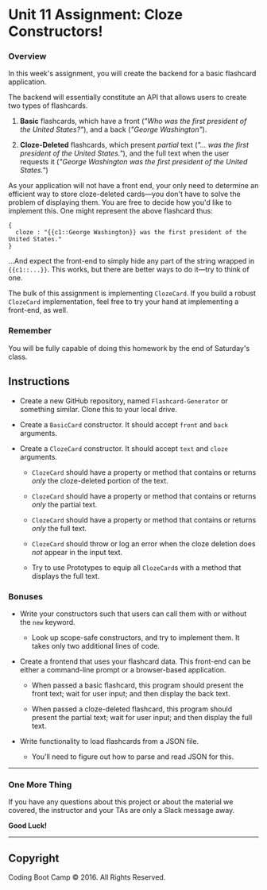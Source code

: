 # Unit 11 Assignment: Cloze Constructors!

### Overview

In this week's assignment, you will create the backend for a basic flashcard application.

The backend will essentially constitute an API that allows users to create two types of flashcards.

1. **Basic** flashcards, which have a front (*"Who was the first president of the United States?"*), and a back (*"George Washington"*).

2. **Cloze-Deleted** flashcards, which present *partial* text (*"... was the first president of the United States."*), and the full text when the user requests it (*"George Washington was the first president of the United States."*)

As your application will not have a front end, your only need to determine an efficient way to store cloze-deleted cards&mdash;you don't have to solve the problem of displaying them. You are free to decide how you'd like to implement this. One might represent the above flashcard thus:

```
{
  cloze : "{{c1::George Washington}} was the first president of the United States."
}
```

...And expect the front-end to simply hide any part of the string wrapped in `{{c1::...}}`. This works, but there are better ways to do it&mdash;try to think of one.

The bulk of this assignment is implementing `ClozeCard`. If you build a robust `ClozeCard` implementation, feel free to try your hand at implementing a front-end, as well.

### Remember

You will be fully capable of doing this homework by the end of Saturday's class.

## Instructions

* Create a new GitHub repository, named `Flashcard-Generator` or something similar. Clone this to your local drive.

* Create a `BasicCard` constructor. It should accept `front` and `back` arguments.

* Create a `ClozeCard` constructor. It should accept `text` and `cloze` arguments.

    * `ClozeCard` should have a property or method that contains or returns *only* the cloze-deleted portion of the text.

    * `ClozeCard` should have a property or method that contains or returns *only* the partial text.

    * `ClozeCard` should have a property or method that contains or returns *only* the full text.

    * `ClozeCard` should throw or log an error when the cloze deletion does *not* appear in the input text.

    * Try to use Prototypes to equip all `ClozeCard`s with a method that displays the full text.


### Bonuses

* Write your constructors such that users can call them with or without the `new` keyword. 

  * Look up scope-safe constructors, and try to implement them. It takes only two additional lines of code.

* Create a frontend that uses your flashcard data. This front-end can be either a command-line prompt or a browser-based application.

    * When passed a basic flashcard, this program should present the front text; wait for user input; and then display the back text.

    * When passed a cloze-deleted flashcard, this program should present the partial text; wait for user input; and then display the full text.

* Write functionality to load flashcards from a JSON file.

    * You'll need to figure out how to parse and read JSON for this.

-------
### One More Thing
If you have any questions about this project or about the material we covered, the instructor and your TAs are only a Slack message away.

**Good Luck!**

---

## Copyright

Coding Boot Camp &copy; 2016. All Rights Reserved.
